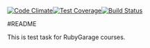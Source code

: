 [![Code Climate](https://codeclimate.com/github/RoM4iK/amazon/badges/gpa.svg)](https://codeclimate.com/github/RoM4iK/amazon)[![Test Coverage](https://codeclimate.com/github/RoM4iK/amazon/badges/coverage.svg)](https://codeclimate.com/github/RoM4iK/amazon/coverage)[![Build Status](https://travis-ci.org/RoM4iK/amazon.svg?branch=master)](https://travis-ci.org/RoM4iK/amazon)

#README

This is test task for RubyGarage courses.